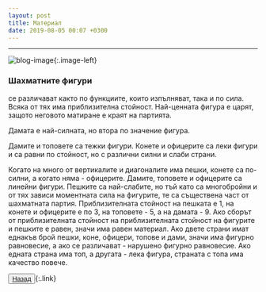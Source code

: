 ```yaml
---
layout: post
title: Материал
date: 2019-08-05 00:07 +0300
---
```


---
![blog-image]({{site.baseurl}}/images/blog-13.jpg){:.image-left}

<p><h3>
Шахматните фигури</h3> се различават както по функциите, които изпълняват, така и по сила.
Всяка от тях има приблизителна стойност. Най-ценната фигура е царят, защото неговото матиране е краят на партията.</p> 
<p>Дамата е най-силната, но втора по значение фигура.</p>
<p>Дамите и топовете са тежки фигури.  Конете и офицерите са леки фигури и са равни по стойност, но с различни силни и слаби страни.</p> 
<p>Когато на много от вертикалите и диагоналите има пешки, конете са по-силни, а когато няма - офицерите. Дамите, топовете и офицерите са линейни фигури. Пешките са най-слабите, но тъй като са многобройни и от тях зависи моментната сила на фигурите, те са съществена част от шахматната партия. Приблизителната стойност на пешката е 1, на конете и офицерите е по 3, на топовете - 5, а на дамата - 9. Ако сборът от приблизителната стойност на приблизителната стойност на фигурите и пешките е равен, значи има равен материал. Ако двете страни имат еднакъв брой пешки, коне, офицери, топове и дами, значи има фигурно равновесие, а ако се различават - нарушено фигурно равновесие. Ако едната страна има топ, а другата - лека фигура, страната с топа има качество повече.</p>

<button><a href="{{site.baseurl}}/blog/">Назад</a></button>{:.link}
